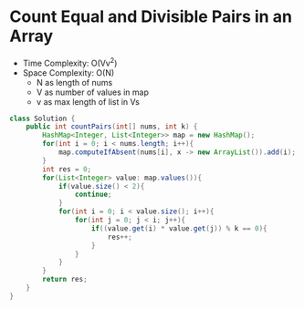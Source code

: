 # Count Equal and Divisible Pairs in an Array

- Time Complexity: O(Vv<sup>2</sup>)
- Space Complexity: O(N)
  - N as length of nums
  - V as number of values in map
  - v as max length of list in Vs

```java
class Solution {
    public int countPairs(int[] nums, int k) {
        HashMap<Integer, List<Integer>> map = new HashMap();
        for(int i = 0; i < nums.length; i++){
            map.computeIfAbsent(nums[i], x -> new ArrayList()).add(i);
        }
        int res = 0;
        for(List<Integer> value: map.values()){ 
            if(value.size() < 2){
                continue;
            }
            for(int i = 0; i < value.size(); i++){ 
                for(int j = 0; j < i; j++){ 
                    if((value.get(i) * value.get(j)) % k == 0){
                        res++;
                    }
                }
            }
        }
        return res;
    }
}
```